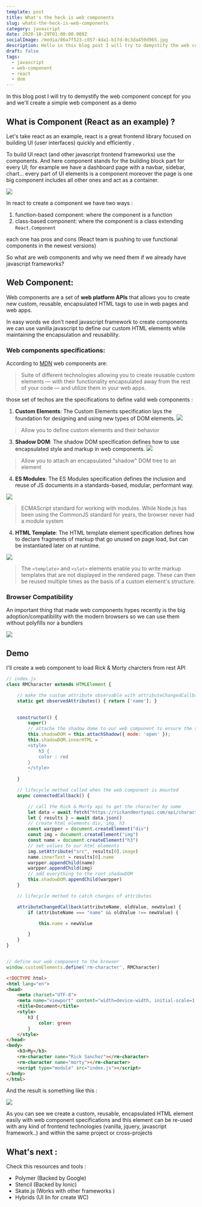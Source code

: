 ```yaml
---
template: post
title: What's the heck is web components
slug: whats-the-heck-is-web-components
category: javascript
date: 2020-10-29T01:00:00.000Z
socialImage: /media/86a7f523-c057-4da1-b17d-0c3da459d965.jpg
description: Hello in this blog post I will try to demystify the web component concept for you
draft: false
tags:
  - javascript
  - web-component
  - react
  - dom
---
```


In this blog post I will try to demystify the web component concept for you and we'll create a simple web component as a demo

## What is Component (React as an example) ?

Let's take react as an example, react is a great frontend library focused on building UI (user interfaces) quickly and efficiently .

To build UI react (and other javascript frontend frameworks) use the components. And here component stands for the building block part for every UI; for example we have a dashboard page with a navbar, sidebar, chart... every part of UI elements is a component moreover the page is one big component includes all other ones and act as a container.

![](/media/react-component-tree.png)

In react to create a component we have two ways :
1. function-based component:  where the component is a function 
2. class-based component: where the component  is a class extending `React.Component`

each one has pros and cons (React team is pushing to use functional components in the newest versions)

So what are web components and why we need them if we already have javascript frameworks?

## Web Component:

Web components are a set of **web platform APIs** that allows you to create new custom, reusable, encapsulated HTML tags to use in web pages and web apps.

In easy words we don't need javascript framework to create components we can use vanilla javascript to define our custom HTML elements while maintaining the encapsulation and reusability.

### Web components specifications:

According to [MDN](https://developer.mozilla.org/en-US/docs/Web/Web_Components) web components are: 

 > Suite of different technologies allowing you to create reusable custom elements — with their functionality encapsulated away from the rest of your code — and utilize them in your web apps.

those set of techos are the specifications to define valid web components :

 1. **Custom Elements**: The Custom Elements specification lays the foundation for designing and using new types of DOM elements.
 ![](/media/unnamed-2-.png)
>Allow you to define custom elements and their behavior
       
 3. **Shadow DOM**: The shadow DOM specification defines how to use encapsulated style and markup in web components.
 ![](/media/unnamed-3-.png)
> Allow you to attach an encapsulated "shadow" DOM tree to an element
       
 4.  **ES Modules**: The ES Modules specification defines the inclusion and    reuse of JS documents in a standards-based,
    modular, performant way.
       
![](/media/pasted-image-0.png)
> ECMAScript standard for working with modules. While Node.js has been using the CommonJS standard for years, the browser never had a module system
       
 4.  **HTML Template**: The HTML template element specification defines how to declare fragments of markup that go unused on page load, but can be instantiated later on at runtime.
    
 ![](/media/unnamed-1-.png)
> The `<template>` and `<slot>` elements enable you to write markup templates that are not displayed in the rendered page. These can then be reused multiple times as the basis of a custom element's structure.

### Browser Compatibility
An important thing that made web components hypes recently is the big adoption/compatibility with the modern browsers so we can use them without polyfills nor a bundlers 

 ![](/media/bc.png)

## Demo
I'll create  a web component to load Rick & Morty charcters from rest API

```js
// index.js
class RMCharacter extends HTMLElement {

    // make the custom attribute observable with attributeChangedCallback
    static get observedAttributes() { return ['name']; }

    
    constructor() {
        super()
        // attache the shadow dome to our web component to ensure the style encapsulation
        this.shadowDOM = this.attachShadow({ mode: 'open' });
        this.shadowDOM.innerHTML = `
        <style>
            h3 {
            color : red
        }
        </style>
        `
    }

    // lifecycle method called when the web component is mounted
    async connectedCallback() {

        // call the Rick & Morty api to get the character by name
        let data = await fetch("https://rickandmortyapi.com/api/character/?name=" + this.name)
        let { results } = await data.json()
        // create html elements div, img, h3
        const warpper = document.createElement("div")
        const img = document.createElement("img")
        const name = document.createElement("h3")
        // set values to our html elements
        img.setAttribute("src", results[0].image)
        name.innerText = results[0].name
        warpper.appendChild(name)
        warpper.appendChild(img)
        // add everything to the root shadowDOM
        this.shadowDOM.appendChild(warpper)
    }

    // lifecycle method to catch changes of attributes

    attributeChangedCallback(attributeName, oldValue, newValue) {
        if (attributeName === "name" && oldValue !== newValue) {

            this.name = newValue

        }
    }
}


// define our web component to the browser
window.customElements.define('rm-character', RMCharacter)
```

```html
<!DOCTYPE html>
<html lang="en">
<head>
    <meta charset="UTF-8">
    <meta name="viewport" content="width=device-width, initial-scale=1.0">
    <title>Document</title>
    <style>
        h3 {
            color: green
        }
    </style>
</head>
<body>
    <h3>My</h3>
    <rm-character name="Rick Sanchez"></rm-character>
    <rm-character name="morty"></rm-character>
    <script type="module" src="index.js"></script>
</body>
</html>
```

And the result is something like this :

![](/media/sreenshot-demo.png)

As you can see we create a custom, reusable, encapsulated HTML element easily with web component specifications and this element can be re-used with any kind of frontend technologies (vanilla, jquery, javascript framework..) and within the same project or cross-projects 

## What's next :

Check this resources and tools :

- Polymer (Backed by Google)
- Stencil (Backed by Ionic)
- Skate.js (Works with other frameworks )
- Hybrids (UI lin for create WC)

